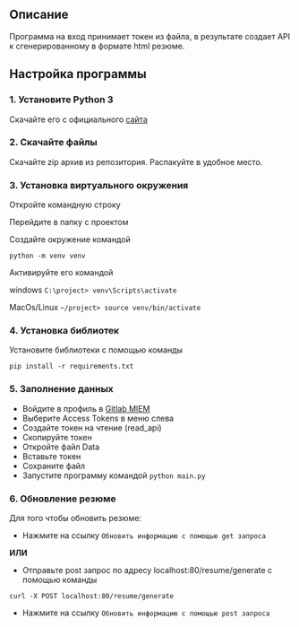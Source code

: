## **Описание**
Программа на вход принимает токен из файла, в результате создает API к сгенерированному в формате html резюме.

## **Настройка программы**

### 1. Установите Python 3
Скачайте его с официального [сайта](https://www.python.org/downloads/)

### 2. Скачайте файлы
Скачайте zip архив из репозитория. Распакуйте в удобное место.

### 3. Установка виртуального окружения
Откройте командную строку

Перейдите в папку с проектом

Создайте окружение командой 

`python -m venv venv`

Активируйте его командой

windows `C:\project> venv\Scripts\activate`

MacOs/Linux `~/project> source venv/bin/activate`

### 4. Установка библиотек
Установите библиотеки с помощью команды

`pip install -r requirements.txt`

### 5. Заполнение данных
- Войдите в профиль в [Gitlab MIEM](https://git.miem.hse.ru/)
- Выберите Access Tokens в меню слева
- Создайте токен на чтение (read_api)
- Скопируйте токен
- Откройте файл Data
- Вставьте токен
- Сохраните файл
- Запустите программу командой `python main.py`

### 6. Обновление резюме
Для того чтобы обновить резюме:
- Нажмите на ссылку `Обновить информацию с помощью get запроса`

**ИЛИ**

- Отправьте post запрос по адресу localhost:80/resume/generate с помощью команды

`curl -X POST localhost:80/resume/generate`

- Нажмите на ссылку `Обновить информацию с помощью post запроса`


